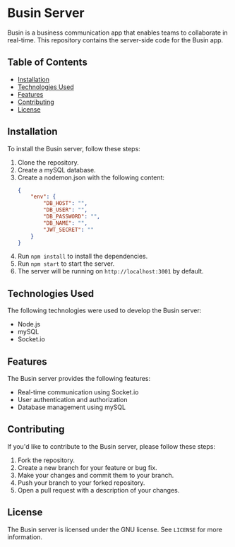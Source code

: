 # Busin Server

Busin is a business communication app that enables teams to collaborate in real-time. This repository contains the server-side code for the Busin app.

## Table of Contents
    
- [Installation](#installation) 
- [Technologies Used](#technologies-used)
- [Features](#features)
- [Contributing](#contributing)
- [License](#license)

## Installation

To install the Busin server, follow these steps:

1. Clone the repository.
2. Create a mySQL database.
3. Create a nodemon.json with the following content:
    ```json
    {
        "env": {
            "DB_HOST": "",
            "DB_USER": "",
            "DB_PASSWORD": "",
            "DB_NAME": "",
            "JWT_SECRET": ""
        }
    }
    ```
4. Run `npm install` to install the dependencies.
5. Run `npm start` to start the server.
6. The server will be running on `http://localhost:3001` by default.

## Technologies Used

The following technologies were used to develop the Busin server:

- Node.js
- mySQL
- Socket.io

## Features

The Busin server provides the following features:

- Real-time communication using Socket.io
- User authentication and authorization
- Database management using mySQL

## Contributing

If you'd like to contribute to the Busin server, please follow these steps:

1. Fork the repository.
2. Create a new branch for your feature or bug fix.
3. Make your changes and commit them to your branch.
4. Push your branch to your forked repository.
5. Open a pull request with a description of your changes.

## License

The Busin server is licensed under the GNU license. See `LICENSE` for more information.
